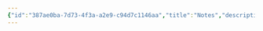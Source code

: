 ```yaml
---
{"id":"387ae0ba-7d73-4f3a-a2e9-c94d7c1146aa","title":"Notes","description":"Inventory - Notes","publish":true,"date_created":"Tuesday, May 28th 2024, 3:10:23 pm","date_modified":"Friday, May 31st 2024, 11:22:05 pm","editing_lock":true,"live_preview":true,"cssclasses":["mado-heading"],"path":"Tabletop/Campaigns/One Shots/Inventory/Notes/index.md","permalink":"/tabletop/campaigns/one-shots/inventory/notes/index/","PassFrontmatter":true}
---
```




